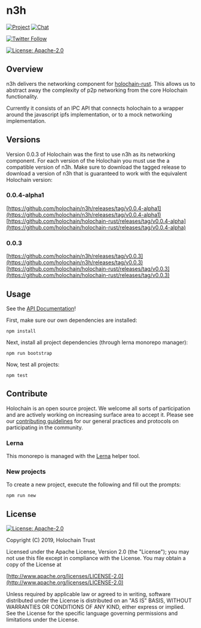 # n3h

[![Project](https://img.shields.io/badge/project-holochain-blue.svg?style=flat-square)](http://holochain.org/)
[![Chat](https://img.shields.io/badge/chat-chat%2eholochain%2enet-blue.svg?style=flat-square)](https://chat.holochain.net)

[![Twitter Follow](https://img.shields.io/twitter/follow/holochain.svg?style=social&label=Follow)](https://twitter.com/holochain)

[![License: Apache-2.0](https://img.shields.io/badge/License-Apache%202.0-blue.svg)](https://www.apache.org/licenses/LICENSE-2.0)

## Overview
n3h delivers the networking component for [holochain-rust](https://github.com/holochain/holochain-rust).  This allows us to abstract away the complexity of p2p networking from the core Holochain functionality.

Currently it consists of an IPC API that connects holochain to a wrapper around the javascript ipfs implementation, or to a mock networking implementation.

## Versions

Version 0.0.3 of Holochain was the first to use n3h as its networking component. For each version of the Holochain you must use the a compatible version of n3h.  Make sure to download the tagged release to download a version of n3h that is guaranteed to work with the equivalent Holochain version:

### 0.0.4-alpha1
[https://github.com/holochain/n3h/releases/tag/v0.0.4-alpha1](https://github.com/holochain/n3h/releases/tag/v0.0.4-alpha1)
[https://github.com/holochain/holochain-rust/releases/tag/v0.0.4-alpha](https://github.com/holochain/holochain-rust/releases/tag/v0.0.4-alpha)

### 0.0.3
[https://github.com/holochain/n3h/releases/tag/v0.0.3](https://github.com/holochain/n3h/releases/tag/v0.0.3)
[https://github.com/holochain/holochain-rust/releases/tag/v0.0.3](https://github.com/holochain/holochain-rust/releases/tag/v0.0.3)


## Usage

See the [API Documentation](docs/index.md)!

First, make sure our own dependencies are installed:

```shell
npm install
```

Next, install all project dependencies (through lerna monorepo manager):

```shell
npm run bootstrap
```

Now, test all projects:

```shell
npm test
```

## Contribute

Holochain is an open source project.  We welcome all sorts of participation and are actively working on increasing surface area to accept it.  Please see our [contributing guidelines](https://github.com/holochain/org/blob/master/CONTRIBUTING.md) for our general practices and protocols on participating in the community.

### Lerna

This monorepo is managed with the [Lerna](https://www.npmjs.com/package/lerna) helper tool.

### New projects

To create a new project, execute the following and fill out the prompts:

```shell
npm run new
```

## License
[![License: Apache-2.0](https://img.shields.io/badge/License-Apache%202.0-blue.svg)](https://www.apache.org/licenses/LICENSE-2.0)

Copyright (C) 2019, Holochain Trust

Licensed under the Apache License, Version 2.0 (the "License");
you may not use this file except in compliance with the License.
You may obtain a copy of the License at

[http://www.apache.org/licenses/LICENSE-2.0](http://www.apache.org/licenses/LICENSE-2.0)

Unless required by applicable law or agreed to in writing, software
distributed under the License is distributed on an "AS IS" BASIS,
WITHOUT WARRANTIES OR CONDITIONS OF ANY KIND, either express or implied.
See the License for the specific language governing permissions and
limitations under the License.
